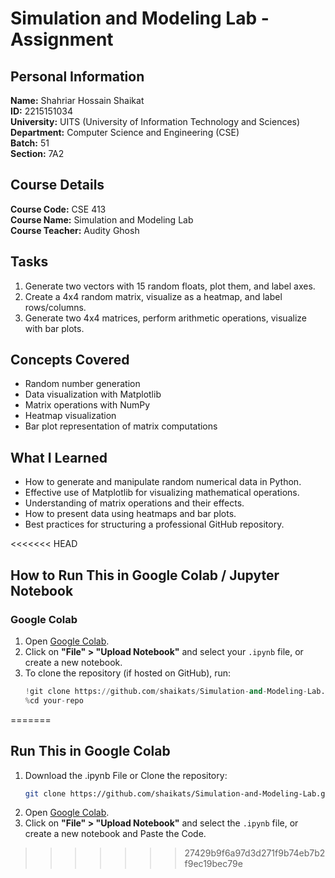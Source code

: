 # Simulation and Modeling Lab - Assignment

## Personal Information
**Name:** Shahriar Hossain Shaikat  
**ID:** 2215151034  
**University:** UITS (University of Information Technology and Sciences)  
**Department:** Computer Science and Engineering (CSE)  
**Batch:** 51  
**Section:** 7A2  

## Course Details
**Course Code:** CSE 413  
**Course Name:** Simulation and Modeling Lab  
**Course Teacher:** Audity Ghosh

## Tasks
1. Generate two vectors with 15 random floats, plot them, and label axes.
2. Create a 4x4 random matrix, visualize as a heatmap, and label rows/columns.
3. Generate two 4x4 matrices, perform arithmetic operations, visualize with bar plots.

## Concepts Covered
- Random number generation
- Data visualization with Matplotlib
- Matrix operations with NumPy
- Heatmap visualization
- Bar plot representation of matrix computations

## What I Learned
- How to generate and manipulate random numerical data in Python.
- Effective use of Matplotlib for visualizing mathematical operations.
- Understanding of matrix operations and their effects.
- How to present data using heatmaps and bar plots.
- Best practices for structuring a professional GitHub repository.

<<<<<<< HEAD
## How to Run This in Google Colab / Jupyter Notebook

### Google Colab
1. Open [Google Colab](https://colab.research.google.com/).
2. Click on **"File" > "Upload Notebook"** and select your `.ipynb` file, or create a new notebook.
3. To clone the repository (if hosted on GitHub), run:  
   ```python
   !git clone https://github.com/shaikats/Simulation-and-Modeling-Lab.git
   %cd your-repo
=======

## Run This in Google Colab

1. Download the .ipynb File or Clone the repository:  
    ```bash
   git clone https://github.com/shaikats/Simulation-and-Modeling-Lab.git
   ```
2. Open [Google Colab](https://colab.research.google.com/).
3. Click on **"File" > "Upload Notebook"** and select the `.ipynb` file, or create a new notebook and Paste the Code.

>>>>>>> 27429b9f6a97d3d271f9b74eb7b2f9ec19bec79e
